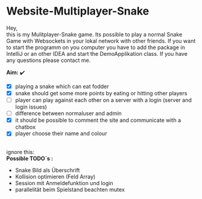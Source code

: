 # Website-Multiplayer-Snake

Hey, <br>
this is my Mulitplayer-Snake game.
Its possible to play a normal Snake Game with Websockets in your lokal network with other friends.
If you want to  start the programm on you computer you have to add the package in IntelliJ or an other IDEA and start the DemoApplikation class.
If you have any questions please contact me.


**Aim:** :heavy_check_mark:<br>
- [x] playing a snake which can eat fodder
- [x] snake should get some more points by eating or hitting other players
- [ ] player can play against each other on a server with a login (server and login issues)
- [ ] difference between normaluser and admin
- [x] it should be possible to comment the site and communicate with a chatbox 
- [x] player choose their name and colour 

<br> ignore this: <br>
**Possible TODO´s :** <br>
- Snake Bild als Überschrift
- Kollision optimieren (Feld Array)
- Session mit Anmeldefunktion und login
- parallelität beim Spielstand beachten mutex
